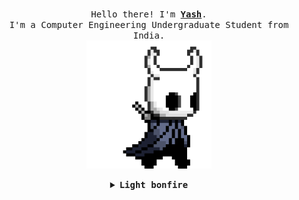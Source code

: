 <p align="center">
  <br>
  <samp>
    Hello there! I'm <b><a rel="nofollow noopener noreferrer" target="_blank" href="https://yashgautam.me">Yash</a></b>.
    <br>I'm a Computer Engineering Undergraduate Student from India.<br>

</samp>

<img src="hollor_knight3.gif" alt="" width=200 />

</p>

<details align="center">

<summary> <b> <samp> Light bonfire </samp></b></summary>
<samp>
 <b><h2 style="color: #fc6203">B O N F I R E &nbsp; L I T !</h2> </b>

 <img src="bonefire.gif" width="200" />

Current Project: <a href="">.</a>

&nbsp;


# Connect with me <img src="Handshake.gif" height="32px">

<div align="center">
  <h3></h3>
    <table>
      <tbody>
         <tr>
          <td align="center" width="25%">
            <a href="https://www.linkedin.com/in/04yashgautam" style="text-decoration:none; border-bottom:0;">
              <img alt="Linkedin" width="40px" src="https://github.com/SatYu26/SatYu26/blob/master/Assets/Linkedin.svg" />
            </a>
          <td align="center" width="25%">
            <a href="https://x.com/04yashgautam" style="text-decoration:none; border-bottom:0;">
              <img alt="Twitter" width="40px" src="https://github.com/SatYu26/SatYu26/blob/master/Assets/Twitter.svg" />
            </a>
          <td align="center" width="25%">
            <a href="" style="text-decoration:none; border-bottom:0;">
              <img alt="Instagram" width="40px" src="https://github.com/SatYu26/SatYu26/blob/master/Assets/Instagram.svg" />
            </a>
          <td align="center" width="25%">
            <a href="mailto:04yashgautam@gmail.com" style="text-decoration:none; border-bottom:0;">
              <img alt="Gmail" width="40px" src="https://github.com/SatYu26/SatYu26/blob/master/Assets/Gmail.svg" />
            </a>
          </td>
        </tr>
      </tbody>
    </table>
</div> 

&nbsp;&nbsp;


## 🛠️ Tech Stack

<div align="center">
  <h3> 💻 Languages and Tools </h3>
    <table>
      <tbody>
         <tr>
          <td align="center" width="10%">
            <img src="https://media3.giphy.com/media/ln7z2eWriiQAllfVcn/200w.webp" width="50">
          <td align="center" width="10%">
            <img src="https://i.giphy.com/media/LMt9638dO8dftAjtco/200.webp" width="50">
          <td align="center" width="10%">
            <img src="https://i.giphy.com/media/eNAsjO55tPbgaor7ma/200w.webp" width="50">
          <td align="center" width="10%">
            <img src="https://i.giphy.com/media/IdyAQJVN2kVPNUrojM/200.webp" width="50">
          <td align="center" width="10%">
            <img src="https://media3.giphy.com/media/kdFc8fubgS31b8DsVu/giphy.webp" width="50">
          <td align="center" width="10%">
            <img src="https://media.giphy.com/media/SU2ic3wTfuC6JhD1lA/giphy.gif" width="50">
          <td align="center" width="10%">
            <img src="https://media.giphy.com/media/kH1DBkPNyZPOk0BxrM/giphy.gif" width="100">
          <td align="center" width="10%">
            <img src="https://media.giphy.com/media/SsCYf6DRFJrOpP0IoM/giphy.gif" width="70">
          <td align="center" width="10%">
            <img src="https://shorturl.at/w1SSd" width="200">
          </td>
        </tr>
      </tbody>
    </table>
</div> 

<div align="center">
  <h3>Core Languages</h3>
    <table>
      <tbody>
         <tr>
          <td align="center" width="50%">
            <img src="https://icon.icepanel.io/Technology/svg/C%2B%2B-%28CPlusPlus%29.svg" width="50">
          <td align="center" width="50%">
            <img src="https://icon.icepanel.io/Technology/svg/C.svg" width="50">
          </td>
        </tr>
      </tbody>
    </table>
</div> 

<div align="center">
  <h3>Backend & Databases</h3>
    <table>
      <tbody>
         <tr>
          <td align="center" width="50%">
            <img src="https://icon.icepanel.io/Technology/svg/MongoDB.svg" width="50">
          <td align="center" width="50%">
            <img src="https://icon.icepanel.io/Technology/svg/MySQL.svg" width="50">
          </td>
        </tr>
      </tbody>
    </table>
</div> 

&nbsp;&nbsp;&nbsp;

## 📊 GitHub Stats

![Yash's github stats](https://github-readme-stats.vercel.app/api/?username=04yashgautam&show_icons=true&title_color=fff&icon_color=79ff97&text_color=9f9f9f&bg_color=151515)


<div align="center">
  <img src="https://komarev.com/ghpvc/?username=04yashgautam&color=blueviolet&style=flat-square&label=Profile+Views" alt="Profile Views" />
</div>

